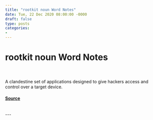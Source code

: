 ```yaml
---
title: "rootkit noun Word Notes"
date: Tue, 22 Dec 2020 08:00:00 -0000
draft: false
type: posts
categories: 
- 
---
```

# rootkit noun Word Notes

<br/>

<br/>
A clandestine set of applications designed to give hackers access and control over a target device.

#### [Source](https://thecyberwire.com/podcasts/word-notes/25/notes)

<br/>
---
